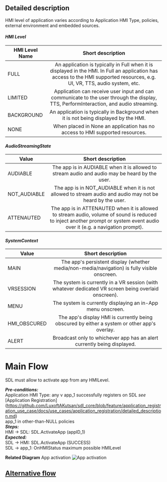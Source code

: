 ## **Detailed description**

HMI level of application varies according to Application HMI Type, policies, external environment and embedded sources.

#### _HMI Level_

| HMI Level Name        | Short description           |
| ------------- |:-------------:|
| FULL | An application is typically in Full when it is displayed in the HMI. In Full an application has access to the HMI supported resources, e.g. UI, VR, TTS, audio system,  etc.|
| LIMITED | Application can receive user input and can communicate to the user through the display, TTS, PerformInteraction, and audio streaming.|
| BACKGROUND | An application is typically in Background when it is not being displayed by the HMI.|
| NONE | When placed in None an application has no access to HMI supported resources.|

#### _AudioStreamingState_

| Value     | Short description           |
| ------------- |:-------------:|
| AUDIABLE|The app is in AUDIABLE when it is allowed to stream audio and audio may be heard by the user.|
|NOT_AUDIABLE|The app is in NOT_AUDIABLE when it is not allowed to stream audio and audio may not be heard by the user.|
|ATTENAUTED|The app is in ATTENAUTED when it is allowed to stream audio, volume of sound is reduced to inject another prompt or system event audio over it (e.g. a navigation prompt).|

#### _SystemContext_

| Value     | Short description           |
| ------------- |:-------------:|
|MAIN|The app's persistent display (whether media/non-media/navigation) is fully visible onscreen.|
|VRSESSION|The system is currently in a VR session (with whatever dedicated VR screen being overlaid onscreen).|
|MENU|The system is currently displaying an in-App menu onscreen.|
|HMI_OBSCURED|The app's display HMI is currently being obscured by either a system or other app's overlay.|
|ALERT|Broadcast only to whichever app has an alert currently being displayed.|

# **Main Flow**

SDL must allow to activate app from any HMILevel.

_**Pre-conditions:**_  
Application HMI Type: any v 
app_1 successfully registers on SDL _see_ [Application Registration] (https://github.com/LuxoftAKutsan/sdl_core/blob/feature/application_registration_use_case/docs/use_cases/application_registration/detailed_description.md)  
app_1 in other-than-NULL policies  
_**Steps:**_  
HMI -> SDL: SDL.ActivateApp (appID_1)  
_**Expected:**_  
SDL -> HMI: SDL.ActivateApp (SUCCESS)  
SDL -> app_1: OnHMIStatus maximum possible HMILevel

**Related Diagram**
App activation
![App activation](http://www.plantuml.com/plantuml/proxy?src=https://raw.githubusercontent.com/LuxoftAKutsan/sdl_core/master/docs/use_cases/activate_application/assets/activate_app_main_flow.puml)


## [Alternative flow](https://github.com/LuxoftAKutsan/sdl_core/blob/master/docs/use_cases/activate_application/alternative_flow.md)
